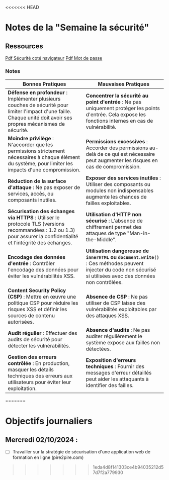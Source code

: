 <<<<<<< HEAD
# Notes de la "Semaine la sécurité"

## Ressources
[Pdf Sécurité coté navigateur](https://cdn.discordapp.com/attachments/1282486230629613659/1290291794969493527/anssi-guide-recommandations_mise_en_oeuvre_site_web_maitriser_standards_securite_cote_navigateur-v2.0.pdf?ex=66fbed60&is=66fa9be0&hm=201d625de5637b846f358c82d15b71dbce0bdf462b8d08298044b363e56fed51&)
[Pdf Mot de passe](https://cdn.discordapp.com/attachments/1282486230629613659/1290291794679959642/anssi-guide-authentification_multifacteur_et_mots_de_passe-1.pdf?ex=66fbed60&is=66fa9be0&hm=ead8ad1ec3ad8a7851a5c55c287cd543954bd2b2233ab2a36f2ae87d52cb5c2a&)
### Notes

| **Bonnes Pratiques** | **Mauvaises Pratiques** |
|----------------------|-------------------------|
| **Défense en profondeur** : Implémenter plusieurs couches de sécurité pour limiter l'impact d'une faille. Chaque unité doit avoir ses propres mécanismes de sécurité. | **Concentrer la sécurité au point d'entrée** : Ne pas uniquement protéger les points d'entrée. Cela expose les fonctions internes en cas de vulnérabilité. |
| **Moindre privilège** : N'accorder que les permissions strictement nécessaires à chaque élément du système, pour limiter les impacts d'une compromission. | **Permissions excessives** : Accorder des permissions au-delà de ce qui est nécessaire peut augmenter les risques en cas de compromission. |
| **Réduction de la surface d'attaque** : Ne pas exposer de services, accès, ou composants inutiles. | **Exposer des services inutiles** : Utiliser des composants ou modules non indispensables augmente les chances de failles exploitables. |
| **Sécurisation des échanges via HTTPS** : Utiliser le protocole TLS (versions recommandées : 1.2 ou 1.3) pour assurer la confidentialité et l'intégrité des échanges. | **Utilisation d'HTTP non sécurisé** : L'absence de chiffrement permet des attaques de type "Man-in-the-Middle". |
| **Encodage des données d'entrée** : Contrôler l'encodage des données pour éviter les vulnérabilités XSS. | **Utilisation dangereuse de `innerHTML` ou `document.write()`** : Ces méthodes peuvent injecter du code non sécurisé si utilisées avec des données non contrôlées. |
| **Content Security Policy (CSP)** : Mettre en œuvre une politique CSP pour réduire les risques XSS et définir les sources de contenu autorisées. | **Absence de CSP** : Ne pas utiliser de CSP laisse des vulnérabilités exploitables par des attaques XSS. |
| **Audit régulier** : Effectuer des audits de sécurité pour détecter les vulnérabilités. | **Absence d'audits** : Ne pas auditer régulièrement le système expose aux failles non détectées. |
| **Gestion des erreurs contrôlée** : En production, masquer les détails techniques des erreurs aux utilisateurs pour éviter leur exploitation. | **Exposition d'erreurs techniques** : Fournir des messages d'erreur détaillés peut aider les attaquants à identifier des failles. |
=======
# Objectifs journaliers

## Mercredi 02/10/2024 :

- [ ] Travailler sur la stratégie de sécurisation d'une application web de formation en ligne (pire2pire.com)

>>>>>>> 1eda4d8f141303ce4b94035212d57d7f2a779930
